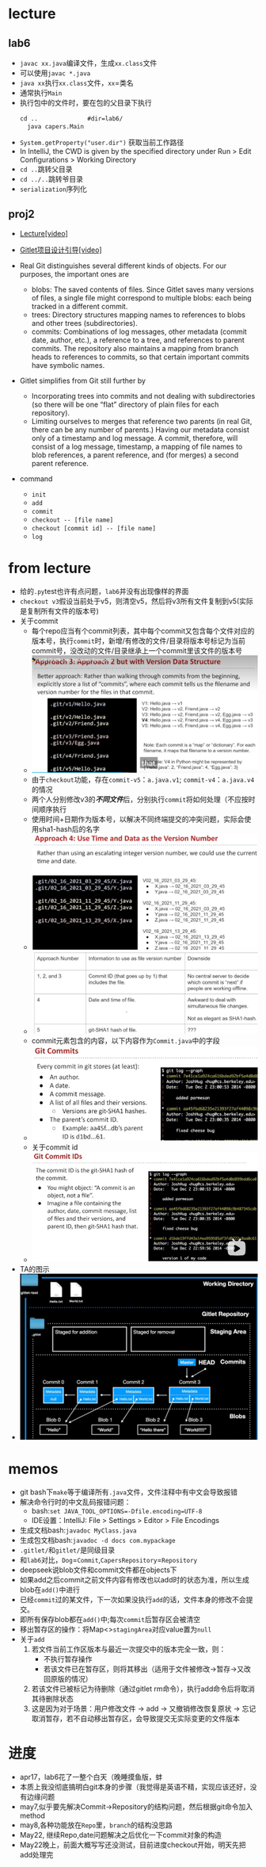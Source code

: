 # lecture
## lab6
- ```javac xx.java```编译文件，生成```xx.class```文件
- 可以使用```javac *.java```
- ```java xx```执行`xx.class`文件，`xx`=类名
- 通常执行`Main`
- 执行包中的文件时，要在包的父目录下执行
  ```
  cd ..              #dir=lab6/
    java capers.Main
  ```
- ```System.getProperty("user.dir")``` 获取当前工作路径
- In IntelliJ, the CWD is given by the specified directory under Run > Edit Configurations > Working Directory
- ```cd ..```跳转父目录
- ```cd ../..```跳转爷目录
- `serialization`序列化

## proj2
- [Lecture[video]](https://www.bilibili.com/video/BV1QP4y1u7jv)
- [Gitlet项目设计引导[video]](https://www.bilibili.com/video/BV17V411Q7Ug)
- Real Git distinguishes several different kinds of objects. For our purposes, the important ones are

  - blobs: The saved contents of files. Since Gitlet saves many versions of files, a single file might correspond to multiple blobs: each being tracked in a different commit.
  - trees: Directory structures mapping names to references to blobs and other trees (subdirectories).
  - commits: Combinations of log messages, other metadata (commit date, author, etc.), a reference to a tree, and references to parent commits. The repository also maintains a mapping from branch heads to references to commits, so that certain important commits have symbolic names.
- Gitlet simplifies from Git still further by
  - Incorporating trees into commits and not dealing with subdirectories (so there will be one “flat” directory of plain files for each repository).
  - Limiting ourselves to merges that reference two parents (in real Git, there can be any number of parents.)
  Having our metadata consist only of a timestamp and log message. A commit, therefore, will consist of a log message, timestamp, a mapping of file names to blob references, a parent reference, and (for merges) a second parent reference.
- command
  - `init`
  - `add`
  - `commit`
  - `checkout -- [file name]`
  - `checkout [commit id] -- [file name]`
  - `log`
# from lecture
- 给的`.py`test也许有点问题，`lab6`并没有出现像样的界面
- `checkout v3`假设当前处于v5，则清空v5，然后将v3所有文件复制到v5(实际是复制所有文件的版本号)
- 关于commit
  - 每个repo应当有个commit列表，其中每个commit又包含每个文件对应的版本号，执行`commit`时，新增/有修改的文件/目录将版本号标记为当前commit号，没改动的文件/目录继承上一个commit里该文件的版本号
  - ![pic1](./pic/1.JPG)
  - 由于`checkout`功能，存在`commit-v5`：`a.java.v1`; `commit-v4`：`a.java.v4`的情况
  - 两个人分别修改v3的***不同文件***后，分别执行`commit`将如何处理（不应按时间顺序执行
  - 使用时间+日期作为版本号，以解决不同终端提交的冲突问题，实际会使用sha1-hash后的名字
  - ![pic2](./pic/2.JPG)
  - ![pic3](./pic/3.JPG)
  - commit元素包含的内容，以下内容作为`Commit.java`中的字段
  - ![pic4](./pic/4.JPG)
  - 关于commit id
  - ![pic5](./pic/5.JPG)
- TA的图示
- ![pic6](./pic/6.JPG)
# memos
- git bash下`make`等于编译所有`.java`文件，文件注释中有中文会导致报错
- 解决命令行时的中文乱码报错问题：
  - bash:`set JAVA_TOOL_OPTIONS=-Dfile.encoding=UTF-8`
  - IDE设置：IntelliJ: File > Settings > Editor > File Encodings
- 生成文档bash:`javadoc MyClass.java`
- 生成包文档bash:`javadoc -d docs com.mypackage`
- `.gitlet/`和`gitlet/`是同级目录
- 和`lab6`对比，`Dog`=`Commit`,`CapersRepository`=`Repository`
- deepseek说blob文件和commit文件都在objects下
- 如果add之后commit之前文件内容有修改也以add时的状态为准，所以生成blob在`add()`中进行
- 已经`commit`过的某文件，下一次如果没执行`add`的话，文件本身的修改不会提交。
- 即所有保存blob都在`add()`中;每次`commit`后暂存区会被清空
- 移出暂存区的操作：将Map<>`stagingArea`对应value置为`null`
- 关于`add`
  1. 若文件当前工作区版本与最近一次提交中的版本完全一致，则：
     - 不执行暂存操作
     - 若该文件已在暂存区，则将其移出（适用于文件被修改→暂存→又改回原版的情况）
  2. 若该文件已被标记为待删除（通过gitlet rm命令），执行add命令后将取消其待删除状态
  3. 这是因为对于场景：用户修改文件 → add → 又撤销修改恢复原状 → 忘记取消暂存，若不自动移出暂存区，会导致提交无实际变更的文件版本
# 进度
- apr17，lab6花了一整个白天（晚睡摸鱼版，蚌
- 本质上我没彻底搞明白git本身的步骤（我觉得是英语不精，实现应该还好，没有边缘问题
- may7,似乎要先解决Commit->Repository的结构问题，然后根据git命令加入method
- may8,各种功能放在`Repo`里，`branch`的结构没思路
- May22, 继续Repo,date问题解决之后优化一下commit对象的构造
- May22晚上，前面大概写写还没测试，目前进度checkout开始，明天先把add处理完